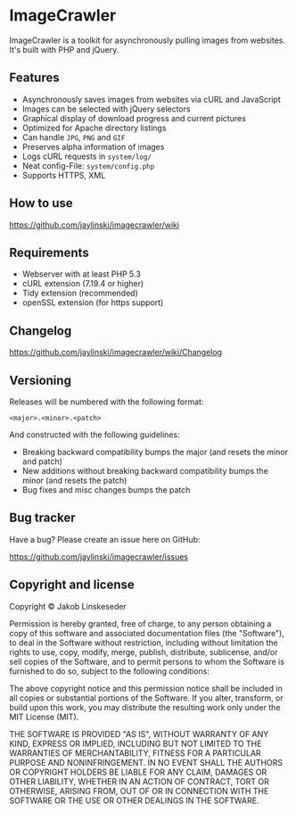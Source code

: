 ImageCrawler
============

ImageCrawler is a toolkit for asynchronously pulling images from websites.
It's built with PHP and jQuery.


Features
--------

* Asynchronously saves images from websites via cURL and JavaScript
* Images can be selected with jQuery selectors
* Graphical display of download progress and current pictures
* Optimized for Apache directory listings
* Can  handle `JPG`, `PNG` and `GIF`
* Preserves alpha information of images
* Logs cURL requests in `system/log/`
* Neat config-File: `system/config.php`
* Supports HTTPS, XML


How to use
----------
https://github.com/jaylinski/imagecrawler/wiki


Requirements
------------
* Webserver with at least PHP 5.3
* cURL extension (7.19.4 or higher)
* Tidy extension (recommended)
* openSSL extension (for https support)


Changelog
---------
https://github.com/jaylinski/imagecrawler/wiki/Changelog


Versioning
----------

Releases will be numbered with the following format:

`<major>.<minor>.<patch>`

And constructed with the following guidelines:

* Breaking backward compatibility bumps the major (and resets the minor and patch)
* New additions without breaking backward compatibility bumps the minor (and resets the patch)
* Bug fixes and misc changes bumps the patch


Bug tracker
-----------

Have a bug? Please create an issue here on GitHub:

https://github.com/jaylinski/imagecrawler/issues


Copyright and license
---------------------

Copyright &copy; Jakob Linskeseder

Permission is hereby granted, free of charge, to any person obtaining a copy of this software and associated documentation files (the "Software"), to deal in the Software without restriction, including without limitation the rights to use, copy, modify, merge, publish, distribute, sublicense, and/or sell copies of the Software, and to permit persons to whom the Software is furnished to do so, subject to the following conditions:

The above copyright notice and this permission notice shall be included in all copies or substantial portions of the Software. If you alter, transform, or build upon this work, you may distribute the resulting work only under the MIT License (MIT).

THE SOFTWARE IS PROVIDED "AS IS", WITHOUT WARRANTY OF ANY KIND, EXPRESS OR IMPLIED, INCLUDING BUT NOT LIMITED TO THE WARRANTIES OF MERCHANTABILITY, FITNESS FOR A PARTICULAR PURPOSE AND NONINFRINGEMENT. IN NO EVENT SHALL THE AUTHORS OR COPYRIGHT HOLDERS BE LIABLE FOR ANY CLAIM, DAMAGES OR OTHER LIABILITY, WHETHER IN AN ACTION OF CONTRACT, TORT OR OTHERWISE, ARISING FROM, OUT OF OR IN CONNECTION WITH THE SOFTWARE OR THE USE OR OTHER DEALINGS IN THE SOFTWARE.
